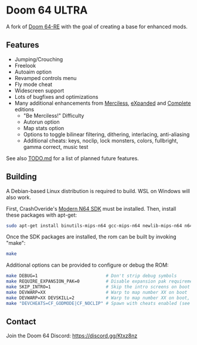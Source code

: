 # Doom 64 ULTRA

A fork of [Doom 64-RE] with the goal of creating a base for enhanced mods.

## Features

- Jumping/Crouching
- Freelook
- Autoaim option
- Revamped controls menu
- Fly mode cheat
- Widescreen support
- Lots of bugfixes and optimizations
- Many additional enhancements from [Merciless], [eXpanded] and [Complete] editions
  - "Be Merciless!" Difficulty
  - Autorun option
  - Map stats option
  - Options to toggle bilinear filtering, dithering, interlacing, anti-aliasing
  - Additional cheats: keys, noclip, lock monsters, colors, fullbright, gamma correct, music test

See also [TODO.md](./TODO.md) for a list of planned future features.

## Building

A Debian-based Linux distribution is required to build. WSL on Windows will also work.

First, CrashOveride's [Modern N64 SDK] must be installed. Then, install these
packages with apt-get:

```sh
sudo apt-get install binutils-mips-n64 gcc-mips-n64 newlib-mips-n64 n64sdk-common n64sdk makemask
```

Once the SDK packages are installed, the rom can be built by invoking "make":

```sh
make
```

Additional options can be provided to configure or debug the ROM:

```sh
make DEBUG=1                          # Don't strip debug symbols
make REQUIRE_EXPANSION_PAK=0          # Disable expansion pak requirement screen
make SKIP_INTRO=1                     # Skip the intro screens on boot and go straight to the menu
make DEVWARP=XX                       # Warp to map number XX on boot
make DEVWARP=XX DEVSKILL=2            # Warp to map number XX on boot, with the specified difficulty (0-4)
make "DEVCHEATS=CF_GODMODE|CF_NOCLIP" # Spawn with cheats enabled (see doomdef.h for more CF_ flags)
```

## Contact

Join the Doom 64 Discord: https://discord.gg/Ktxz8nz

[Doom 64-RE]: https://github.com/Erick194/DOOM64-RE
[Merciless]: https://github.com/jnmartin84/Doom-64-Merciless-Edition/tree/modern
[eXpanded]: https://github.com/Immorpher/DOOM64XE
[Complete]: https://github.com/azamorapl/doom64-complete-edition
[Modern N64 SDK]: https://crashoveride95.github.io/modernsdk/index.html
